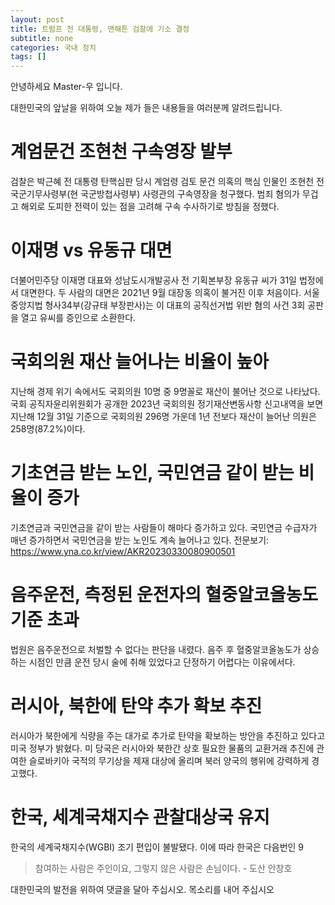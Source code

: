 ```yaml
---
layout: post
title: 트럼프 전 대통령, 맨해튼 검찰에 기소 결정
subtitle: none
categories: 국내 정치
tags: []
---
```


안녕하세요 Master-우 입니다.

대한민국의 앞날을 위하여 오늘 제가 들은 내용들을 여러분께 알려드립니다.


# 계엄문건 조현천 구속영장 발부
검찰은 박근혜 전 대통령 탄핵심판 당시 계엄령 검토 문건 의혹의 핵심 인물인 조현천 전 국군기무사령부(현 국군방첩사령부) 사령관의 구속영장을 청구했다. 범죄 혐의가 무겁고 해외로 도피한 전력이 있는 점을 고려해 구속 수사하기로 방침을 정했다.

# 이재명 vs 유동규 대면
더불어민주당 이재명 대표와 성남도시개발공사 전 기획본부장 유동규 씨가 31일 법정에서 대면한다. 두 사람의 대면은 2021년 9월 대장동 의혹이 불거진 이후 처음이다. 서울중앙지법 형사34부(강규태 부장판사)는 이 대표의 공직선거법 위반 혐의 사건 3회 공판을 열고 유씨를 증인으로 소환한다.

# 국회의원 재산 늘어나는 비율이 높아
지난해 경제 위기 속에서도 국회의원 10명 중 9명꼴로 재산이 불어난 것으로 나타났다. 국회 공직자윤리위원회가 공개한 2023년 국회의원 정기재산변동사항 신고내역을 보면 지난해 12월 31일 기준으로 국회의원 296명 가운데 1년 전보다 재산이 늘어난 의원은 258명(87.2%)이다. 

# 기초연금 받는 노인, 국민연금 같이 받는 비율이 증가
기초연금과 국민연금을 같이 받는 사람들이 해마다 증가하고 있다. 국민연금 수급자가 매년 증가하면서 국민연금을 받는 노인도 계속 늘어나고 있다. 전문보기: https://www.yna.co.kr/view/AKR20230330080900501

# 음주운전, 측정된 운전자의 혈중알코올농도 기준 초과
법원은 음주운전으로 처벌할 수 없다는 판단을 내렸다. 음주 후 혈중알코올농도가 상승하는 시점인 만큼 운전 당시 술에 취해 있었다고 단정하기 어렵다는 이유에서다.

# 러시아, 북한에 탄약 추가 확보 추진
러시아가 북한에게 식량을 주는 대가로 추가로 탄약을 확보하는 방안을 추진하고 있다고 미국 정부가 밝혔다. 미 당국은 러시아와 북한간 상호 필요한 물품의 교환거래 추진에 관여한 슬로바키아 국적의 무기상을 제재 대상에 올리며 북러 양국의 행위에 강력하게 경고했다.

# 한국, 세계국채지수 관찰대상국 유지
한국의 세계국채지수(WGBI) 조기 편입이 불발됐다. 이에 따라 한국은 다음번인 9


> 참여하는 사람은 주인이요, 그렇지 않은 사람은 손님이다. - 도산 안창호

대한민국의 발전을 위하여 댓글을 달아 주십시오. 목소리를 내어 주십시오
